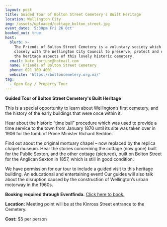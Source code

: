 ```yaml
---
layout: post
title: Guided Tour of Bolton Street Cemetery's Built Heritage
location: Wellington City
img: /assets/uploaded/cottage_bolton_street.jpg
event_date: '5:30pm Fri 26 Oct'
booked_out: true
host:
  blurb: >-
    The Friends of Bolton Street Cemetery is a voluntary society which works
    closely with the Wellington City Council to preserve, protect and develop
    the heritage aspects of this lovely historic cemetery.
  email: kate_fortune@hotmail.com
  name: Friends of Bolton Street Cemetery
  phone: 021 109 4001
  website: 'https://boltoncemetery.org.nz/'
tag:
  - Open Day / Property Tour
---
```

**Guided Tour of Bolton Street Cemetery's Built Heritage**

This is a special opportunity to learn about Wellington’s first cemetery, and the history of the early buildings that were once within it. 

Hear about the historic “time ball” procedure which was used to provide a time service to the town from January 1870 until its site was taken over in 1906 for the tomb of Prime Minister Richard Seddon. 

Find out about the original mortuary chapel – now replaced by the replica chapel museum.  Hear the stories concerning the cottage (now gone) built for the Public Sexton, and the other cottage (pictured), built on Bolton Street for the Anglican Sexton in 1857, which is still in good condition. 

We have permission for our tour to include a guided visit to this heritage building. An educational and entertaining event! Our guides will also talk about the disruption caused by the construction of Wellington’s urban motorway in the 1960s.

**Booking required through Eventfinda.**  [Click here to book.](https://www.eventfinda.co.nz/2018/guided-tour-of-bolton-street-cemeteryrs-built-heritage2/wellington?utm_campaign=were-you-looking-for-events&utm_medium=click-through&utm_source=2018%2Fguided-tour-of-bolton-street-cemeteryrs-built-heritage%2Fwellington)

**Location:** Meeting point will be at the Kinross Street entrance to the Cemetery.

**Cost:** $5 per person
